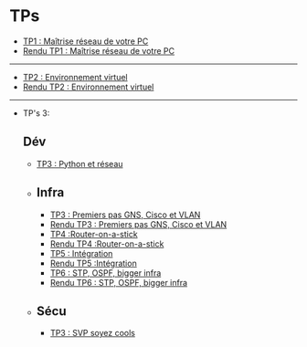 # TPs

- [TP1 : Maîtrise réseau de votre PC](./Tp_1.md)
- [Rendu TP1 : Maîtrise réseau de votre PC](./Rendu_Tp_1.md) 
---
- [TP2 : Environnement virtuel](./Tp_2.md)
- [Rendu TP2 : Environnement virtuel](./Rendu_Tp_2.md)
---
- TP's 3:
    ## Dév
    - [TP3 : Python et réseau](./Dev_Tp3/Tp3.md)

  - ## Infra
    - [TP3 : Premiers pas GNS, Cisco et VLAN](./Infra_Tp3/Tp_3.md)
    - [Rendu TP3 : Premiers pas GNS, Cisco et VLAN](./Infra_Tp3/Rendu_Tp_3.md)
    - [TP4 :Router-on-a-stick](./Infra_Tp4/Sujet_Tp4.md)
    - [Rendu TP4 :Router-on-a-stick](./Infra_Tp4/Rendu_Tp_4.md)
    - [TP5 : Intégration](/B2_2023/Infra_Tp5/Sujet_Tp5.md)
    - [Rendu TP5 :Intégration](/B2_2023/Infra_Tp5/Rendu_Tp5.md)
    - [TP6 : STP, OSPF, bigger infra](/B2_2023/Infra_Tp6/Sujet_Tp6.md)
    - [Rendu TP6 : STP, OSPF, bigger infra](/B2_2023/Infra_Tp6/Rendu_Tp6.md)

  - ## Sécu
    - [TP3 : SVP soyez cools](./Sécu-Tp3/Tp3.md)
